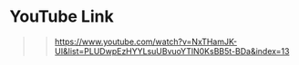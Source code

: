 # YouTube Link
>>https://www.youtube.com/watch?v=NxTHamJK-UI&list=PLUDwpEzHYYLsuUBvuoYTlN0KsBB5t-BDa&index=13